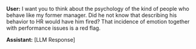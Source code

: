**User:**
I want you to think about the psychology of the kind of people who behave like my former manager. Did he not know that describing his behavior to HR would have him fired? That incidence of emotion together with performance issues is a red flag.

**Assistant:**
[LLM Response]

